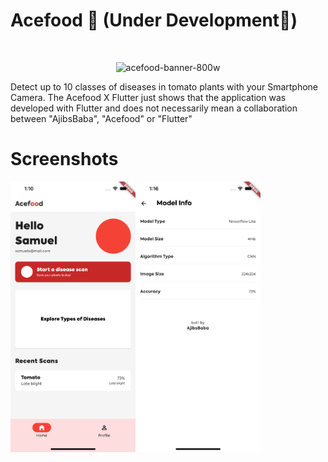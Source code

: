 # Acefood 🍅 (Under Development🚧)

<p align="center">
<img width="215" src="https://res.cloudinary.com/developerlomo/image/upload/v1668624019/Tag_v78gje.png#gh-light-mode-only" alt="">
</p>
<p align="center">
 <img width="800" alt="acefood-banner-800w" src="https://res.cloudinary.com/developerlomo/image/upload/v1668624751/Card_tsgfc6.png">
</p>

Detect up to 10 classes of diseases in tomato plants with your Smartphone Camera. The Acefood
X Flutter just shows that the application was developed with Flutter and does not necessarily mean a collaboration
between "AjibsBaba", "Acefood" or "Flutter"

# Screenshots

<img src="/screenshots/home.png" align="left"  width="200">
<img src="/screenshots/model-info.png" align="left" width="200">
